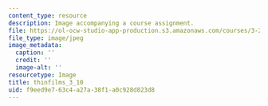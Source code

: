 ```yaml
---
content_type: resource
description: Image accompanying a course assignment.
file: https://ol-ocw-studio-app-production.s3.amazonaws.com/courses/3-22-mechanical-behavior-of-materials-spring-2008/f9eed9e763c4a27a38f1a0c928d823d8_thinfilms_3_10.jpg
file_type: image/jpeg
image_metadata:
  caption: ''
  credit: ''
  image-alt: ''
resourcetype: Image
title: thinfilms_3_10
uid: f9eed9e7-63c4-a27a-38f1-a0c928d823d8
---
```

